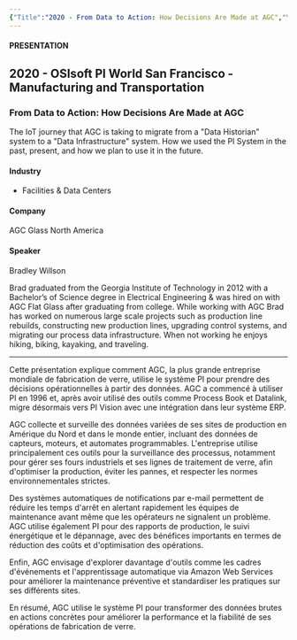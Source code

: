 ```yaml
---
{"Title":"2020 - From Data to Action: How Decisions Are Made at AGC","Year":2020,"Industry":"Glass","URL":"https://resources.osisoft.com/presentations/from-data-to-action--how-decisions-are-made-at-agc/","PDF":"https://cdn.osisoft.com/osi/presentations/2020-uc-san-francisco-online/UC20NA-D2MT06-AGC-Willson-From-Data-To-Action-How-Decisions-Are-Made-at-AGC.pdf","Company":"AGC Glass North America","Keywords":["Furnace","Glass"],"dg-publish":true,"permalink":"/aveva/customer-stories/2020/2020-agc-glass-north-america-from-data-to-action-how-decisions-are-made-at-agc/","dgPassFrontmatter":true}
---
```


#### PRESENTATION

## 2020 - OSIsoft PI World San Francisco - Manufacturing and Transportation

### From Data to Action: How Decisions Are Made at AGC

The IoT journey that AGC is taking to migrate from a "Data Historian" system to a "Data Infrastructure" system. How we used the PI System in the past, present, and how we plan to use it in the future.

#### Industry

- Facilities & Data Centers

#### Company

AGC Glass North America

#### Speaker

Bradley Willson

Brad graduated from the Georgia Institute of Technology in 2012 with a Bachelor’s of Science degree in Electrical Engineering & was hired on with AGC Flat Glass after graduating from college. While working with AGC Brad has worked on numerous large scale projects such as production line rebuilds, constructing new production lines, upgrading control systems, and migrating our process data infrastructure. When not working he enjoys hiking, biking, kayaking, and traveling.


---
Cette présentation explique comment AGC, la plus grande entreprise mondiale de fabrication de verre, utilise le système PI pour prendre des décisions opérationnelles à partir des données. AGC a commencé à utiliser PI en 1996 et, après avoir utilisé des outils comme Process Book et Datalink, migre désormais vers PI Vision avec une intégration dans leur système ERP.

AGC collecte et surveille des données variées de ses sites de production en Amérique du Nord et dans le monde entier, incluant des données de capteurs, moteurs, et automates programmables. L'entreprise utilise principalement ces outils pour la surveillance des processus, notamment pour gérer ses fours industriels et ses lignes de traitement de verre, afin d'optimiser la production, éviter les pannes, et respecter les normes environnementales strictes.

Des systèmes automatiques de notifications par e-mail permettent de réduire les temps d'arrêt en alertant rapidement les équipes de maintenance avant même que les opérateurs ne signalent un problème. AGC utilise également PI pour des rapports de production, le suivi énergétique et le dépannage, avec des bénéfices importants en termes de réduction des coûts et d'optimisation des opérations.

Enfin, AGC envisage d'explorer davantage d'outils comme les cadres d'événements et l'apprentissage automatique via Amazon Web Services pour améliorer la maintenance préventive et standardiser les pratiques sur ses différents sites.

En résumé, AGC utilise le système PI pour transformer des données brutes en actions concrètes pour améliorer la performance et la fiabilité de ses opérations de fabrication de verre.